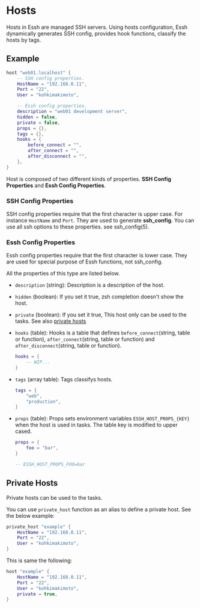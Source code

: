 # Hosts

Hosts in Essh are managed SSH servers. Using hosts configuration, Essh dynamically generates SSH config, provides hook functions, classify the hosts by tags.

## Example

```lua
host "web01.localhost" {
    -- SSH config properties.
    HostName = "192.168.0.11",
    Port = "22",
    User = "kohkimakimoto",

    -- Essh config properties.
    description = "web01 development server",
    hidden = false,
    private = false,
    props = {},
    tags = {},
    hooks = {
        before_connect = "",
        after_connect = "",
        after_disconnect = "",
    },
}
```

Host is composed of two different kinds of properties. **SSH Config Properties** and **Essh Config Properties**.

### SSH Config Properties

SSH config properties require that the first character is upper case.
For instance `HostName` and `Port`. They are used to generate **ssh_config**. You can use all ssh options to these properties. see ssh_config(5).

### Essh Config Properties

Essh config properties require that the first character is lower case.
They are used for special purpose of Essh functions, not ssh_config.

All the properties of this type are listed below.

* `description` (string): Description is a description of the host.

* `hidden` (boolean): If you set it true, zsh completion doesn't show the host.

* `private` (boolean): If you set it true, This host only can be used to the tasks. See also [private hosts](#private-hosts)

* `hooks` (table): Hooks is a table that defines `before_connect`(string, table or function), `after_connect`(string, table or function) and `after_disconnect`(string, table or function).

    ```lua
    hooks = {
        -- WIP...
    }
    ```

* `tags` (array table): Tags classifys hosts.

    ```lua
    tags = {
        "web",
        "production",
    }
    ```
* `props` (table): Props sets environment variables `ESSH_HOST_PROPS_{KEY}` when the host is used in tasks. The table key is modified to upper cased.

    ```lua
    props = {
        foo = "bar",
    }

    -- ESSH_HOST_PROPS_FOO=bar
    ```

## Private Hosts

Private hosts can be used to the tasks.

You can use `private_host` function as an alias to define a private host. See the below example:

```lua
private_host "example" {
    HostName = "192.168.0.11",
    Port = "22",
    User = "kohkimakimoto",
}
```

This is same the following:

```lua
host "example" {
    HostName = "192.168.0.11",
    Port = "22",
    User = "kohkimakimoto",
    private = true,
}
```
